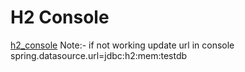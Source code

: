 H2 Console
==========
[h2_console](http://localhost:9000/h2-console)
Note:- if not working update url in console
spring.datasource.url=jdbc:h2:mem:testdb
